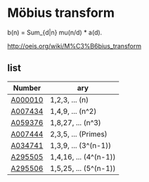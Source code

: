 # Möbius transform

b(n) = Sum_{d|n} mu(n/d) * a(d).

http://oeis.org/wiki/M%C3%B6bius_transform

## list

| Number | ary |
| ----- | ----- |
| [A000010](https://oeis.org/A000010) | 1,2,3, ... (n) |
| [A007434](https://oeis.org/A007434) | 1,4,9, ... (n^2) |
| [A059376](https://oeis.org/A059376) | 1,8,27, ... (n^3) |
| [A007444](https://oeis.org/A007444) | 2,3,5, ... (Primes) |
| [A034741](https://oeis.org/A034741) | 1,3,9, ... (3^(n-1)) |
| [A295505](https://oeis.org/A295505) | 1,4,16, ... (4^(n-1)) |
| [A295506](https://oeis.org/A295506) | 1,5,25, ... (5^(n-1)) |
